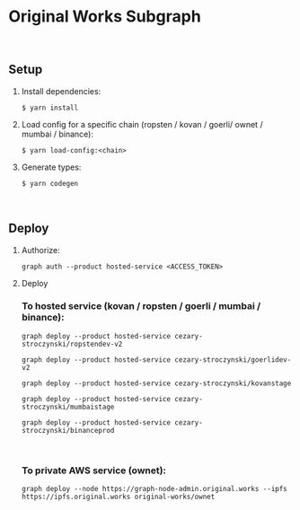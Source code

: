 # Original Works Subgraph
&nbsp;
&nbsp;
## Setup

1. Install dependencies:

    ```
    $ yarn install
    ```

2. Load config for a specific chain (ropsten / kovan / goerli/ ownet / mumbai / binance):

    ```
    $ yarn load-config:<chain>
    ```

3. Generate types:

    ```
    $ yarn codegen
    ```
&nbsp;
&nbsp;
## Deploy

1. Authorize:

    ```
    graph auth --product hosted-service <ACCESS_TOKEN>
    ```

2. Deploy 
    <br />
    ### To hosted service (kovan / ropsten / goerli / mumbai / binance):

    ```
    graph deploy --product hosted-service cezary-stroczynski/ropstendev-v2
    ```
    ```
    graph deploy --product hosted-service cezary-stroczynski/goerlidev-v2
    ```
    ```
    graph deploy --product hosted-service cezary-stroczynski/kovanstage
    ```
    ```
    graph deploy --product hosted-service cezary-stroczynski/mumbaistage
    ```
    ```
    graph deploy --product hosted-service cezary-stroczynski/binanceprod
    ```
    &nbsp;
    &nbsp;
    ### To private AWS service (ownet):

    ```
    graph deploy --node https://graph-node-admin.original.works --ipfs https://ipfs.original.works original-works/ownet
    ```